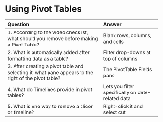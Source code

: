 # Using Pivot Tables

| Question | Answer |
| :--- | :--- |
| 1. According to the video checklist, what should you remove before making a Pivot Table? | Blank rows, columns, and cells  |
| 2. What is automatically added after formatting data as a table? | Filter drop-downs at top of columns  |
| 3. After creating a pivot table and selecting it, what pane appears to the right of the pivot table? | The PivotTable Fields pane |
| 4. What do Timelines provide in pivot tables? | Lets you filter specifically on date-related data |
| 5. What is one way to remove a slicer or timeline? | Right-click it and select cut  |

